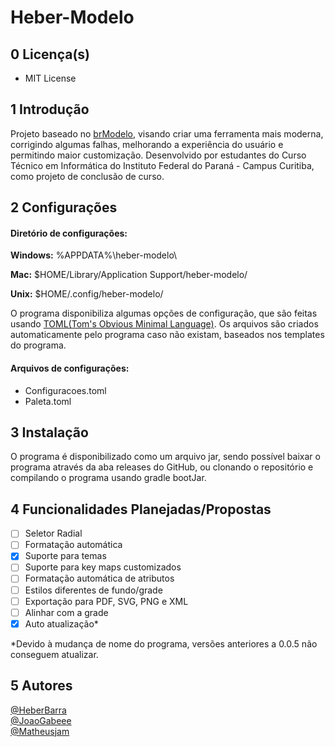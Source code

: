# Heber-Modelo

## 0 Licença(s)

* MIT License

## 1 Introdução

Projeto baseado no [brModelo](https://github.com/chcandido/brModelo), visando criar uma ferramenta mais moderna, corrigindo algumas falhas, melhorando a experiência do usuário e permitindo maior customização. 
Desenvolvido por estudantes do Curso Técnico em Informática do Instituto Federal do Paraná - Campus Curitiba, como projeto de conclusão de curso.

## 2 Configurações

#### Diretório de configurações:

**Windows:** %APPDATA%\\heber-modelo\\

**Mac:** $HOME/Library/Application Support/heber-modelo/

**Unix:** $HOME/.config/heber-modelo/

O programa disponibiliza algumas opções de configuração, que são feitas usando [TOML(Tom's Obvious Minimal Language)](https://toml.io/en/). Os arquivos são criados automaticamente pelo programa caso não existam, baseados nos templates do programa.

#### Arquivos de configurações:

* Configuracoes.toml
* Paleta.toml

## 3 Instalação

O programa é disponibilizado como um arquivo jar, sendo possível baixar o programa através da aba releases do GitHub, ou clonando o repositório e compilando o programa usando gradle bootJar.

## 4 Funcionalidades Planejadas/Propostas

- [ ] Seletor Radial
- [ ] Formatação automática
- [x] Suporte para temas
- [ ] Suporte para key maps customizados
- [ ] Formatação automática de atributos
- [ ] Estilos diferentes de fundo/grade
- [ ] Exportação para PDF, SVG, PNG e XML
- [ ] Alinhar com a grade
- [x] Auto atualização*

\*Devido à mudança de nome do programa, versões anteriores a 0.0.5 não conseguem atualizar.

## 5 Autores

[@HeberBarra](https://github.com/HeberBarra)\
[@JoaoGabeee](https://github.com/JoaoGabeee)\
[@Matheusjam](https://github.com/Mathusjam)
